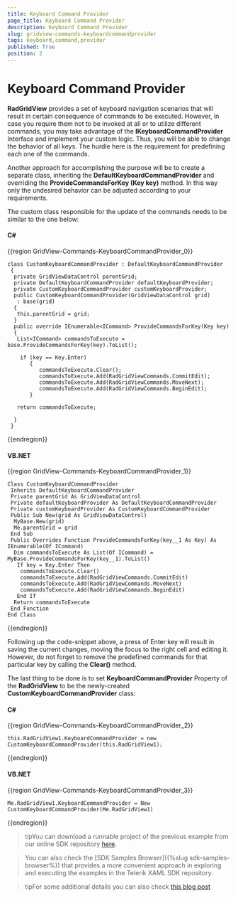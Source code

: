 ```yaml
---
title: Keyboard Command Provider
page_title: Keyboard Command Provider
description: Keyboard Command Provider
slug: gridview-commands-keyboardcommandprovider
tags: keyboard,command,provider
published: True
position: 2
---
```


# Keyboard Command Provider


__RadGridView__ provides a set of keyboard navigation scenarios that will result in certain consequence of commands to be executed. However, in case you require them not to be invoked at all or to utilize different commands, you may take advantage of the __IKeyboardCommandProvider__ Interface and implement your custom logic. 
Thus, you will be able to change the behavior of all keys. The hurdle here is the requirement for predefining each one of the commands. 
        

Another approach for accomplishing the purpose will be to create a separate class, inheriting the __DefaultKeyboardCommandProvider__ and overriding the __ProvideCommandsForKey (Key key)__ method. In this way only the undesired behavior can be adjusted according to your requirements.
        

The custom class responsible for the update of the commands needs to be similar to the one below:
        

#### __C#__

{{region GridView-Commands-KeyboardCommandProvider_0}}

	class CustomKeyboardCommandProvider : DefaultKeyboardCommandProvider
	 {
	  private GridViewDataControl parentGrid;
	  private DefaultKeyboardCommandProvider defaultKeyboardProvider;
	  private CustomKeyboardCommandProvider customKeyboardProvider;
	  public CustomKeyboardCommandProvider(GridViewDataControl grid)
	   : base(grid)
	  {
	   this.parentGrid = grid;
	  }
	  public override IEnumerable<ICommand> ProvideCommandsForKey(Key key)
	  {
	   List<ICommand> commandsToExecute = base.ProvideCommandsForKey(key).ToList();
	  
	    if (key == Key.Enter)
	       {
	          commandsToExecute.Clear();
	          commandsToExecute.Add(RadGridViewCommands.CommitEdit);
	          commandsToExecute.Add(RadGridViewCommands.MoveNext);
	          commandsToExecute.Add(RadGridViewCommands.BeginEdit);
	       }
	
	   return commandsToExecute;
	
	  }
	 }
{{endregion}}

#### __VB.NET__

{{region GridView-Commands-KeyboardCommandProvider_1}}

	Class CustomKeyboardCommandProvider
	 Inherits DefaultKeyboardCommandProvider
	 Private parentGrid As GridViewDataControl
	 Private defaultKeyboardProvider As DefaultKeyboardCommandProvider
	 Private customKeyboardProvider As CustomKeyboardCommandProvider
	 Public Sub New(grid As GridViewDataControl)
	  MyBase.New(grid)
	  Me.parentGrid = grid
	 End Sub
	 Public Overrides Function ProvideCommandsForKey(key__1 As Key) As IEnumerable(Of ICommand)
	  Dim commandsToExecute As List(Of ICommand) = MyBase.ProvideCommandsForKey(key__1).ToList()
	   If key = Key.Enter Then
		commandsToExecute.Clear()
		commandsToExecute.Add(RadGridViewCommands.CommitEdit)
		commandsToExecute.Add(RadGridViewCommands.MoveNext)
		commandsToExecute.Add(RadGridViewCommands.BeginEdit)
	   End If
	  Return commandsToExecute
	 End Function
	End Class
{{endregion}}


Following up the code-snippet above, a press of Enter key will result in saving the current changes,
moving the focus to the right cell and editing it. However, do not forget to remove the predefined
commands for that particular key by calling the __Clear()__ method.
        

The last thing to be done is to set __KeyboardCommandProvider__ Property of the __RadGridView__ to be the newly-created __CustomKeyboardCommandProvider__ class:
        

#### __C#__

{{region GridView-Commands-KeyboardCommandProvider_2}}

	this.RadGridView1.KeyboardCommandProvider = new CustomKeyboardCommandProvider(this.RadGridView1);
{{endregion}}



#### __VB.NET__

{{region GridView-Commands-KeyboardCommandProvider_3}}

	Me.RadGridView1.KeyboardCommandProvider = New CustomKeyboardCommandProvider(Me.RadGridView1)
{{endregion}}


>tipYou can download a runnable project of the previous example from our online SDK repository [here](https://github.com/telerik/xaml-sdk/tree/master/GridView/CustomKeyboardCommandProvider).
          
>You can also check the [SDK Samples Browser]({%slug sdk-samples-browser%}) that provides a more convenient approach in exploring and executing the examples in the Telerik XAML SDK repository. 

>tipFor some additional details you can also check [this blog post](http://blogs.telerik.com/xamlteam/posts/10-06-30/how---to-change-the-default-keyboard-behavior-in-radgridview-for-silverlight-wpf.aspx)
